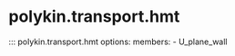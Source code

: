 # polykin.transport.hmt

::: polykin.transport.hmt
    options:
        members:
            - U_plane_wall
